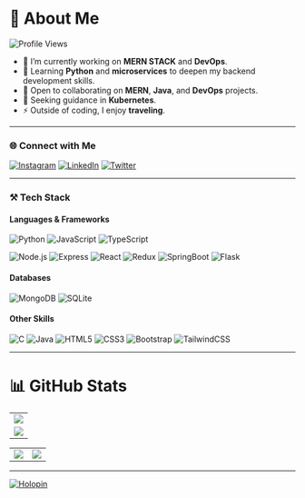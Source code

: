 # 💫 About Me  
![Profile Views](https://komarev.com/ghpvc/?username=Shifamaqsood&label=Profile+views&style=for-the-badge&color=green)

- 🔭 I’m currently working on **MERN STACK** and **DevOps**.  
- 🌱 Learning **Python** and **microservices** to deepen my backend development skills.  
- 👯 Open to collaborating on **MERN**, **Java**, and **DevOps** projects.  
- 🤔 Seeking guidance in **Kubernetes**.  
- ⚡ Outside of coding, I enjoy **traveling**.

---

### 🌐 Connect with Me  
[![Instagram](https://img.shields.io/badge/Instagram-%23E4405F.svg?logo=Instagram&logoColor=white)](https://www.instagram.com/shifamaqsood7/) 
[![LinkedIn](https://img.shields.io/badge/LinkedIn-%230077B5.svg?logo=linkedin&logoColor=white)](https://www.linkedin.com/in/shifa-maqsood-97a0b265/) 
[![Twitter](https://img.shields.io/badge/Twitter-%231DA1F2.svg?logo=Twitter&logoColor=white)](https://x.com/shifa-maqsood)

---

### ⚒️ Tech Stack  
#### Languages & Frameworks  
![Python](https://img.shields.io/badge/Python-3776AB?style=for-the-badge&logo=python&logoColor=white)
![JavaScript](https://img.shields.io/badge/JavaScript-323330?style=for-the-badge&logo=javascript&logoColor=F7DF1E)
![TypeScript](https://img.shields.io/badge/TypeScript-007ACC?style=for-the-badge&logo=typescript&logoColor=white)

![Node.js](https://img.shields.io/badge/Node.js-43853D?style=for-the-badge&logo=node.js&logoColor=white)
![Express](https://img.shields.io/badge/Express.js-404D59?style=for-the-badge&logo=express&logoColor=white)
![React](https://img.shields.io/badge/React-20232A?style=for-the-badge&logo=react&logoColor=61DAFB)
![Redux](https://img.shields.io/badge/Redux-593D88?style=for-the-badge&logo=redux&logoColor=white)
![SpringBoot](https://img.shields.io/badge/SpringBoot-6DB33F?style=for-the-badge&logo=spring&logoColor=white)
![Flask](https://img.shields.io/badge/Flask-000000?style=for-the-badge&logo=flask&logoColor=white)

#### Databases  
![MongoDB](https://img.shields.io/badge/MongoDB-4EA94B?style=for-the-badge&logo=mongodb&logoColor=white)
![SQLite](https://img.shields.io/badge/SQLite-07405E?style=for-the-badge&logo=sqlite&logoColor=white)

#### Other Skills  
![C](https://img.shields.io/badge/C-00599C?style=for-the-badge&logo=c&logoColor=white)
![Java](https://img.shields.io/badge/Java-ED8B00?style=for-the-badge&logo=openjdk&logoColor=white)
![HTML5](https://img.shields.io/badge/HTML5-E34F26?style=for-the-badge&logo=html5&logoColor=white)
![CSS3](https://img.shields.io/badge/CSS3-1572B6?style=for-the-badge&logo=css3&logoColor=white)
![Bootstrap](https://img.shields.io/badge/Bootstrap-563D7C?style=for-the-badge&logo=bootstrap&logoColor=white)
![TailwindCSS](https://img.shields.io/badge/Tailwind_CSS-38B2AC?style=for-the-badge&logo=tailwind-css&logoColor=white)

---

# 📊 GitHub Stats  
<table>
  <tr>
    <td><img src="https://github-readme-streak-stats.herokuapp.com?user=Shifamaqsood&theme=neon-palenight&hide_border=true&card_width=705"></td>
  </tr>
  <tr>
    <td><img src="http://github-profile-summary-cards.vercel.app/api/cards/profile-details?username=Shifamaqsood&theme=2077"></td>
  </tr>
</table>

<table>
  <tr>
    <td><img src="http://github-profile-summary-cards.vercel.app/api/cards/stats?username=Shifamaqsood&theme=aura_dark"></td>
    <td><img src="http://github-profile-summary-cards.vercel.app/api/cards/most-commit-language?username=Shifamaqsood&theme=aura_dark"></td>
  </tr>
</table>

---

[![Holopin](https://holopin.me/shifa_maqsood)](https://holopin.io/@shifa_maqsood)
